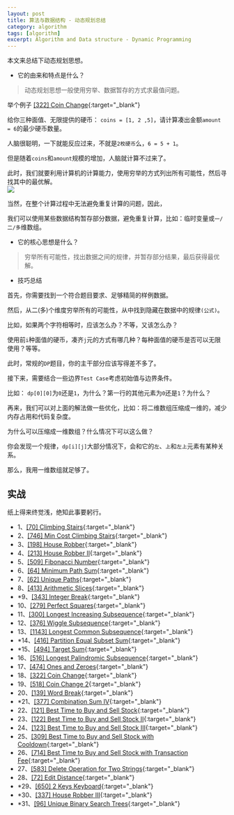 ```yaml
---
layout: post
title: 算法与数据结构 - 动态规划总结
category: algorithm
tags: [algorithm]
excerpt: Algorithm and Data structure - Dynamic Programming
---
```



本文来总结下动态规划思想。  

- 它的由来和特点是什么？  

> 动态规划思想一般使用穷举、数据暂存的方式求最值问题。  

举个例子 [[322] Coin Change](http://yaoyichen.cn/algorithm/2020/06/07/leetcode-322.html){:target="_blank"}  

给你三种面值、无限提供的硬币： `coins = [1, 2 ,5]`，请计算凑出金额`amount = 6`的最少硬币数量。  

人脑很聪明，一下就能反应过来，不就是`2枚硬币`么，`6 = 5 + 1`。  

但是随着`coins`和`amount`规模的增加，人脑就计算不过来了。  

此时，我们就要利用计算机的计算能力，使用穷举的方式列出所有可能性，然后寻找其中的最优解。  
![](https://yyc-images.oss-cn-beijing.aliyuncs.com/leetcode_322_using_dp_common.png)  


当然，在整个计算过程中无法避免重复计算的问题，因此，  

我们可以使用某些数据结构暂存部分数据，避免重复计算，比如：临时变量或`一/二/多`维数组。  


- 它的核心思想是什么？  

> 穷举所有可能性，找出数据之间的规律，并暂存部分结果，最后获得最优解。  


- 技巧总结  

首先，你需要找到一个符合题目要求、足够精简的样例数据。  

然后，从二(多)个维度穷举所有的可能性，从中找到隐藏在数据中的规律`(公式)`。  

比如，如果两个字符相等时，应该怎么办？不等，又该怎么办？  

使用前`i`种面值的硬币，凑齐`j`元的方式有哪几种？每种面值的硬币是否可以无限使用？等等。  

此时，常规的`DP`题目，你的主干部分应该写得差不多了。  

接下来，需要结合一些边界`Test Case`考虑初始值与边界条件。  

比如： `dp[0][0]`为`0`还是`1`，为什么？第一行的其他元素为`0`还是`1`？为什么？  


再来，我们可以对上面的解法做一些优化，比如：将二维数组压缩成一维的，减少内存占用和代码复杂度。  

为什么可以压缩成一维数组？什么情况下可以这么做？  

你会发现一个规律，`dp[i][j]`大部分情况下，会和它的`左`、`上`和`左上`元素有某种关系。  

那么，我用一维数组就足够了。  



## 实战  

纸上得来终觉浅，绝知此事要躬行。  

- 1、[[70] Climbing Stairs](http://yaoyichen.cn/algorithm/2020/04/05/leetcode-70.html){:target="_blank"}  
- 2、[[746] Min Cost Climbing Stairs](http://yaoyichen.cn/algorithm/2020/05/30/leetcode-746.html){:target="_blank"}  
- 3、[[198] House Robber](http://yaoyichen.cn/algorithm/2020/04/08/leetcode-198.html){:target="_blank"}  
- 4、[[213] House Robber II](http://yaoyichen.cn/algorithm/2020/05/30/leetcode-213.html){:target="_blank"}  
- 5、[[509] Fibonacci Number](http://yaoyichen.cn/algorithm/2020/04/05/leetcode-509.htmls){:target="_blank"}  
- 6、[[64] Minimum Path Sum](http://yaoyichen.cn/algorithm/2020/05/30/leetcode-64.html){:target="_blank"}  
- 7、[[62] Unique Paths](http://yaoyichen.cn/algorithm/2020/02/24/leetcode-62.html){:target="_blank"}  
- 8、[[413] Arithmetic Slices](http://yaoyichen.cn/algorithm/2020/06/05/leetcode-413.html){:target="_blank"}  
- *9、[[343] Integer Break](http://yaoyichen.cn/algorithm/2020/06/05/leetcode-343.html){:target="_blank"}  
- 10、[[279] Perfect Squares](http://yaoyichen.cn/algorithm/2020/06/05/leetcode-279.html){:target="_blank"}
- 11、[[300] Longest Increasing Subsequence](http://yaoyichen.cn/algorithm/2020/06/05/leetcode-300.html){:target="_blank"}  
- 12、[[376] Wiggle Subsequence](http://yaoyichen.cn/algorithm/2020/06/05/leetcode-376.html){:target="_blank"}  
- 13、[[1143] Longest Common Subsequence](http://yaoyichen.cn/algorithm/2020/06/05/leetcode-1143.html){:target="_blank"}  
- *14、[[416] Partition Equal Subset Sum](http://yaoyichen.cn/algorithm/2020/06/05/leetcode-416.html){:target="_blank"}
- *15、[[494] Target Sum](http://yaoyichen.cn/algorithm/2020/06/06/leetcode-494.html){:target="_blank"}  
- 16、[[516] Longest Palindromic Subsequence](http://yaoyichen.cn/algorithm/2020/06/06/leetcode-516.html){:target="_blank"}  
- 17、[[474] Ones and Zeroes](http://yaoyichen.cn/algorithm/2020/06/06/leetcode-474.html){:target="_blank"}  
- 18、[[322] Coin Change](http://yaoyichen.cn/algorithm/2020/06/07/leetcode-322.html){:target="_blank"}    
- 19、[[518] Coin Change 2](http://yaoyichen.cn/algorithm/2020/06/07/leetcode-518.html){:target="_blank"}    
- 20、[[139] Word Break](http://yaoyichen.cn/algorithm/2020/06/07/leetcode-139.html){:target="_blank"}  
- *21、[[377] Combination Sum IV](http://yaoyichen.cn/algorithm/2020/06/07/leetcode-377.html){:target="_blank"}  
- 22、[[121] Best Time to Buy and Sell Stock](http://yaoyichen.cn/algorithm/2020/06/08/leetcode-121.html){:target="_blank"}    
- 23、[[122] Best Time to Buy and Sell Stock II](http://yaoyichen.cn/algorithm/2020/06/08/leetcode-122.html){:target="_blank"}    
- 24、[[123] Best Time to Buy and Sell Stock III](http://yaoyichen.cn/algorithm/2020/06/08/leetcode-123.html){:target="_blank"}  
- 25、[[309] Best Time to Buy and Sell Stock with Cooldown](http://yaoyichen.cn/algorithm/2020/06/08/leetcode-309.html){:target="_blank"}    
- 26、[[714] Best Time to Buy and Sell Stock with Transaction Fee](http://yaoyichen.cn/algorithm/2020/06/08/leetcode-714.html){:target="_blank"}    
- 27、[[583] Delete Operation for Two Strings](http://yaoyichen.cn/algorithm/2020/06/08/leetcode-583.html){:target="_blank"}  
- 28、[[72] Edit Distance](http://yaoyichen.cn/algorithm/2020/06/08/leetcode-72.html){:target="_blank"}    
- *29、[[650] 2 Keys Keyboard](http://yaoyichen.cn/algorithm/2020/06/09/leetcode-650.html){:target="_blank"}    
- *30、[[337] House Robber III](http://yaoyichen.cn/algorithm/2020/06/11/leetcode-337.html){:target="_blank"}   
- *31、[[96] Unique Binary Search Trees](http://yaoyichen.cn/algorithm/2020/06/18/leetcode-96.html){:target="_blank"}   
